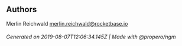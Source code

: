 ## Authors

Merlin Reichwald <merlin.reichwald@rocketbase.io>

###### Generated on 2019-08-07T12:06:34.145Z | Made with @propero/ngm